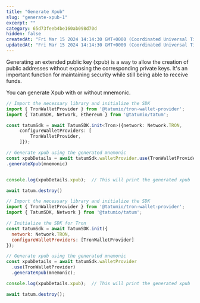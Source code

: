 ```yaml
---
title: "Generate Xpub"
slug: "generate-xpub-1"
excerpt: ""
category: 65d73feeb4be160ab098d70d
hidden: false
createdAt: "Fri Mar 15 2024 14:14:30 GMT+0000 (Coordinated Universal Time)"
updatedAt: "Fri Mar 15 2024 14:14:30 GMT+0000 (Coordinated Universal Time)"
---
```

Generating an extended public key (xpub) is a way to allow the creation of public addresses without exposing the corresponding private keys. It's an important function for maintaining security while still being able to receive funds.

You can generate Xpub with or without mnemonic.

```typescript
// Import the necessary library and initialize the SDK
import { TronWalletProvider } from '@tatumio/tron-wallet-provider';
import { TatumSDK, Network, Ethereum } from '@tatumio/tatum';

const tatumSdk = await TatumSDK.init<Tron>({network: Network.TRON,
     configureWalletProviders: [
         TronWalletProvider,
     ]});

// Generate xpub using the generated mnemonic
const xpubDetails = await tatumSdk.walletProvider.use(TronWalletProvider)
.generateXpub(mnemonic)


console.log(xpubDetails.xpub);  // This will print the generated xpub

await tatum.destroy()
```
```javascript
// Import the necessary library and initialize the SDK
import { TronWalletProvider } from '@tatumio/tron-wallet-provider';
import { TatumSDK, Network } from '@tatumio/tatum';

// Initialize the SDK for Tron
const tatumSdk = await TatumSDK.init({
  network: Network.TRON,
  configureWalletProviders: [TronWalletProvider]
});

// Generate xpub using the generated mnemonic
const xpubDetails = await tatumSdk.walletProvider
  .use(TronWalletProvider)
  .generateXpub(mnemonic);

console.log(xpubDetails.xpub);  // This will print the generated xpub

await tatum.destroy();

```
